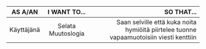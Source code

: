 |AS A/AN                                     |I WANT TO...                                |SO THAT...                                  |
|--------------------------------------------|:------------------------------------------:|-------------------------------------------:|
|Käyttäjänä  |Selata Muutoslogia  |Saan selville että kuka noita hymiöitä piirtelee tuonne vapaamuotoisiin viesti kenttiin  |
